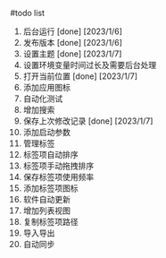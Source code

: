 #todo list
1. 后台运行 [done] [2023/1/6]
2. 发布版本 [done] [2023/1/6]
3. 设置主题 [done] [2023/1/7]
4. 设置环境变量时间过长及需要后台处理
5. 打开当前位置 [done] [2023/1/7]
6. 添加应用图标
7. 自动化测试
8. 增加搜索
9. 保存上次修改记录 [done] [2023/1/7]
10. 添加启动参数
11. 管理标签
12. 标签项自动排序
13. 标签项手动拖拽排序
14. 保存标签项使用频率
15. 添加标签项图标
16. 软件自动更新
17. 增加列表视图
18. 复制标签项路径
19. 导入导出
20. 自动同步